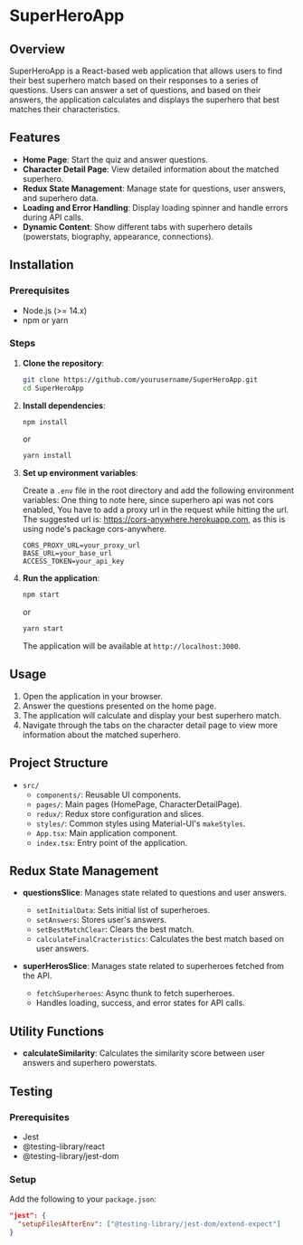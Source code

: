 # SuperHeroApp

## Overview

SuperHeroApp is a React-based web application that allows users to find their best superhero match based on their responses to a series of questions. Users can answer a set of questions, and based on their answers, the application calculates and displays the superhero that best matches their characteristics.

## Features

- **Home Page**: Start the quiz and answer questions.
- **Character Detail Page**: View detailed information about the matched superhero.
- **Redux State Management**: Manage state for questions, user answers, and superhero data.
- **Loading and Error Handling**: Display loading spinner and handle errors during API calls.
- **Dynamic Content**: Show different tabs with superhero details (powerstats, biography, appearance, connections).

## Installation

### Prerequisites

- Node.js (>= 14.x)
- npm or yarn

### Steps

1. **Clone the repository**:

   ```sh
   git clone https://github.com/yourusername/SuperHeroApp.git
   cd SuperHeroApp
   ```

2. **Install dependencies**:

   ```sh
   npm install
   ```

   or

   ```sh
   yarn install
   ```

3. **Set up environment variables**:

   Create a `.env` file in the root directory and add the following environment variables:
   One thing to note here, since superhero api was not cors enabled, You have to add a proxy url in the request while hitting the url. The suggested url is: https://cors-anywhere.herokuapp.com, as this is using node's package cors-anywhere.

   ```
   CORS_PROXY_URL=your_proxy_url
   BASE_URL=your_base_url
   ACCESS_TOKEN=your_api_key
   ```

4. **Run the application**:

   ```sh
   npm start
   ```

   or

   ```sh
   yarn start
   ```

   The application will be available at `http://localhost:3000`.

## Usage

1. Open the application in your browser.
2. Answer the questions presented on the home page.
3. The application will calculate and display your best superhero match.
4. Navigate through the tabs on the character detail page to view more information about the matched superhero.

## Project Structure

- `src/`
  - `components/`: Reusable UI components.
  - `pages/`: Main pages (HomePage, CharacterDetailPage).
  - `redux/`: Redux store configuration and slices.
  - `styles/`: Common styles using Material-UI's `makeStyles`.
  - `App.tsx`: Main application component.
  - `index.tsx`: Entry point of the application.

## Redux State Management

- **questionsSlice**: Manages state related to questions and user answers.

  - `setInitialData`: Sets initial list of superheroes.
  - `setAnswers`: Stores user's answers.
  - `setBestMatchClear`: Clears the best match.
  - `calculateFinalCracteristics`: Calculates the best match based on user answers.

- **superHerosSlice**: Manages state related to superheroes fetched from the API.
  - `fetchSuperheroes`: Async thunk to fetch superheroes.
  - Handles loading, success, and error states for API calls.

## Utility Functions

- **calculateSimilarity**: Calculates the similarity score between user answers and superhero powerstats.

## Testing

### Prerequisites

- Jest
- @testing-library/react
- @testing-library/jest-dom

### Setup

Add the following to your `package.json`:

```json
"jest": {
  "setupFilesAfterEnv": ["@testing-library/jest-dom/extend-expect"]
}
```
